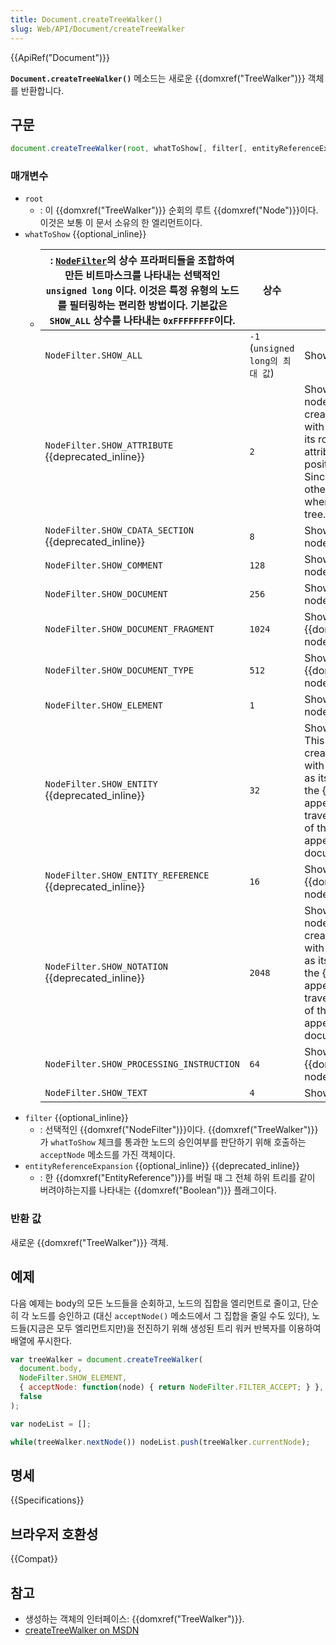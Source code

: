 ```yaml
---
title: Document.createTreeWalker()
slug: Web/API/Document/createTreeWalker
---
```

{{ApiRef("Document")}}

**`Document.createTreeWalker()`** 메소드는 새로운 {{domxref("TreeWalker")}} 객체를 반환합니다.

## 구문

```js
document.createTreeWalker(root, whatToShow[, filter[, entityReferenceExpansion]]);
```

### 매개변수

- `root`
  - : 이 {{domxref("TreeWalker")}} 순회의 루트 {{domxref("Node")}}이다. 이것은 보통 이 문서 소유의 한 엘리먼트이다.
- `whatToShow` {{optional_inline}}
  - | : [`NodeFilter`](http://www.w3.org/TR/DOM-Level-2-Traversal-Range/traversal.html#Traversal-NodeFilter)의 상수 프라퍼티들을 조합하여 만든 비트마스크를 나타내는 선택적인 `unsigned long` 이다. 이것은 특정 유형의 노드를 필터링하는 편리한 방법이다. 기본값은 `SHOW_ALL` 상수를 나타내는 `0xFFFFFFFF`이다. | 상수                             | 숫자 값                                                                                                                                                                                                                                                                                                                                                                                                                 | 설명 |
    | --------------------------------------------------------------------------------------------------------------------------------------------------------------------------------------------------------------------------------------------------------------------------------------------------------- | -------------------------------- | ----------------------------------------------------------------------------------------------------------------------------------------------------------------------------------------------------------------------------------------------------------------------------------------------------------------------------------------------------------------------------------------------------------------------- | ---- |
    | `NodeFilter.SHOW_ALL`                                                                                                                                                                                                                                                                                     | `-1` (`unsigned long의 최대 값`) | Shows all nodes.                                                                                                                                                                                                                                                                                                                                                                                                        |
    | `NodeFilter.SHOW_ATTRIBUTE` {{deprecated_inline}}                                                                                                                                                                                                                                                  | `2`                              | Shows attribute {{domxref("Attr")}} nodes. This is meaningful only when creating a {{domxref("TreeWalker")}} with an {{domxref("Attr")}} node as its root; in this case, it means that the attribute node will appear in the first position of the iteration or traversal. Since attributes are never children of other nodes, they do not appear when traversing over the document tree.              |
    | `NodeFilter.SHOW_CDATA_SECTION` {{deprecated_inline}}                                                                                                                                                                                                                                              | `8`                              | Shows {{domxref("CDATASection")}} nodes.                                                                                                                                                                                                                                                                                                                                                                       |
    | `NodeFilter.SHOW_COMMENT`                                                                                                                                                                                                                                                                                 | `128`                            | Shows {{domxref("Comment")}} nodes.                                                                                                                                                                                                                                                                                                                                                                               |
    | `NodeFilter.SHOW_DOCUMENT`                                                                                                                                                                                                                                                                                | `256`                            | Shows {{domxref("Document")}} nodes.                                                                                                                                                                                                                                                                                                                                                                           |
    | `NodeFilter.SHOW_DOCUMENT_FRAGMENT`                                                                                                                                                                                                                                                                       | `1024`                           | Shows {{domxref("DocumentFragment")}} nodes.                                                                                                                                                                                                                                                                                                                                                                   |
    | `NodeFilter.SHOW_DOCUMENT_TYPE`                                                                                                                                                                                                                                                                           | `512`                            | Shows {{domxref("DocumentType")}} nodes.                                                                                                                                                                                                                                                                                                                                                                       |
    | `NodeFilter.SHOW_ELEMENT`                                                                                                                                                                                                                                                                                 | `1`                              | Shows {{domxref("Element")}} nodes.                                                                                                                                                                                                                                                                                                                                                                               |
    | `NodeFilter.SHOW_ENTITY` {{deprecated_inline}}                                                                                                                                                                                                                                                     | `32`                             | Shows {{domxref("Entity")}} nodes. This is meaningful only when creating a {{domxref("TreeWalker")}} with an {{domxref("Entity")}} node as its root; in this case, it means that the {{domxref("Entity")}} node will appear in the first position of the traversal. Since entities are not part of the document tree, they do not appear when traversing over the document tree.            |
    | `NodeFilter.SHOW_ENTITY_REFERENCE` {{deprecated_inline}}                                                                                                                                                                                                                                           | `16`                             | Shows {{domxref("EntityReference")}} nodes.                                                                                                                                                                                                                                                                                                                                                                   |
    | `NodeFilter.SHOW_NOTATION` {{deprecated_inline}}                                                                                                                                                                                                                                                   | `2048`                           | Shows {{domxref("Notation")}} nodes. This is meaningful only when creating a {{domxref("TreeWalker")}} with a {{domxref("Notation")}} node as its root; in this case, it means that the {{domxref("Notation")}} node will appear in the first position of the traversal. Since entities are not part of the document tree, they do not appear when traversing over the document tree. |
    | `NodeFilter.SHOW_PROCESSING_INSTRUCTION`                                                                                                                                                                                                                                                                  | `64`                             | Shows {{domxref("ProcessingInstruction")}} nodes.                                                                                                                                                                                                                                                                                                                                                           |
    | `NodeFilter.SHOW_TEXT`                                                                                                                                                                                                                                                                                    | `4`                              | Shows {{domxref("Text")}} nodes.                                                                                                                                                                                                                                                                                                                                                                                   |
- `filter` {{optional_inline}}
  - : 선택적인 {{domxref("NodeFilter")}}이다. {{domxref("TreeWalker")}}가 `whatToShow` 체크를 통과한 노드의 승인여부를 판단하기 위해 호출하는 `acceptNode` 메소드를 가진 객체이다.
- `entityReferenceExpansion` {{optional_inline}} {{deprecated_inline}}
  - : 한 {{domxref("EntityReference")}}를 버릴 때 그 전체 하위 트리를 같이 버려야하는지를 나타내는 {{domxref("Boolean")}} 플래그이다.

### 반환 값

새로운 {{domxref("TreeWalker")}} 객체.

## 예제

다음 예제는 body의 모든 노드들을 순회하고, 노드의 집합을 엘리먼트로 줄이고, 단순히 각 노드를 승인하고 (대신 `acceptNode()` 메소드에서 그 집합을 줄일 수도 있다), 노드들(지금은 모두 엘리먼트지만)을 전진하기 위해 생성된 트리 워커 반복자를 이용하여 배열에 푸시한다.

```js
var treeWalker = document.createTreeWalker(
  document.body,
  NodeFilter.SHOW_ELEMENT,
  { acceptNode: function(node) { return NodeFilter.FILTER_ACCEPT; } },
  false
);

var nodeList = [];

while(treeWalker.nextNode()) nodeList.push(treeWalker.currentNode);
```

## 명세

{{Specifications}}

## 브라우저 호환성

{{Compat}}

## 참고

- 생성하는 객체의 인터페이스: {{domxref("TreeWalker")}}.
- [createTreeWalker on MSDN](<http://msdn.microsoft.com/en-us/library/ie/ff975302(v=vs.85).aspx>)
